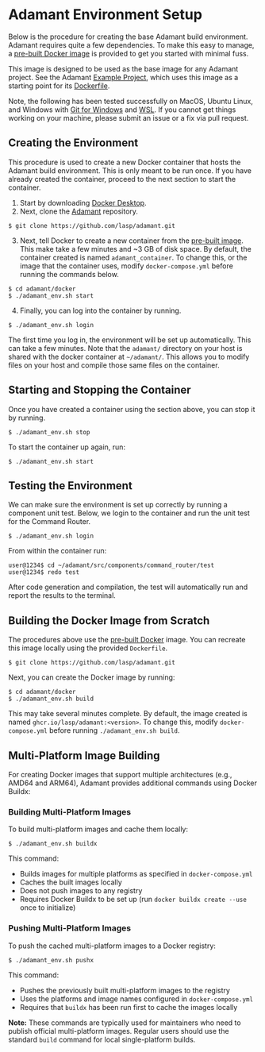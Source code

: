 # Adamant Environment Setup

Below is the procedure for creating the base Adamant build environment. Adamant requires quite a few dependencies. To make this easy to manage, a [pre-built Docker image](https://github.com/lasp/adamant/pkgs/container/adamant) is provided to get you started with minimal fuss.

This image is designed to be used as the base image for any Adamant project. See the Adamant [Example Project](https://github.com/lasp/adamant_example), which uses this image as a starting point for its [Dockerfile](https://github.com/lasp/adamant_example/blob/main/docker/Dockerfile).

Note, the following has been tested successfully on MacOS, Ubuntu Linux, and Windows with [Git for Windows](https://git-scm.com/download/win) and [WSL](https://learn.microsoft.com/en-us/windows/wsl/install). If you cannot get things working on your machine, please submit an issue or a fix via pull request.

## Creating the Environment

This procedure is used to create a new Docker container that hosts the Adamant build environment. This is only meant to be run once. If you have already created the container, proceed to the next section to start the container.

 1. Start by downloading [Docker Desktop](https://www.docker.com/products/docker-desktop/).
 2. Next, clone the [Adamant](https://github.com/lasp/adamant) repository.

   ```
   $ git clone https://github.com/lasp/adamant.git
   ```

 3. Next, tell Docker to create a new container from the [pre-built image](https://github.com/lasp/adamant/pkgs/container/adamant). This make take a few minutes and ~3 GB of disk space. By default, the container created is named `adamant_container`. To change this, or the image that the container uses, modify `docker-compose.yml` before running the commands below.

   ```
   $ cd adamant/docker
   $ ./adamant_env.sh start
   ```

 4. Finally, you can log into the container by running.

   ```
   $ ./adamant_env.sh login
   ```

The first time you log in, the environment will be set up automatically. This can take a few minutes. Note that the `adamant/` directory on your host is shared with the docker container at `~/adamant/`. This allows you to modify files on your host and compile those same files on the container.

## Starting and Stopping the Container 

Once you have created a container using the section above, you can stop it by running.

  ```
  $ ./adamant_env.sh stop
  ```

To start the container up again, run:

  ```
  $ ./adamant_env.sh start
  ```

## Testing the Environment

We can make sure the environment is set up correctly by running a component unit test. Below, we login to the container and run the unit test for the Command Router.

  ```
  $ ./adamant_env.sh login
  ```

From within the container run:

  ```
  user@1234$ cd ~/adamant/src/components/command_router/test
  user@1234$ redo test
  ```
After code generation and compilation, the test will automatically run and report the results to the terminal.

## Building the Docker Image from Scratch

The procedures above use the [pre-built Docker](https://github.com/lasp/adamant/pkgs/container/adamant) image. You can recreate this image locally using the provided `Dockerfile`.

   ```
   $ git clone https://github.com/lasp/adamant.git
   ```

Next, you can create the Docker image by running:

   ```
   $ cd adamant/docker
   $ ./adamant_env.sh build
   ```

This may take several minutes complete. By default, the image created is named `ghcr.io/lasp/adamant:<version>`. To change this, modify `docker-compose.yml` before running `./adamant_env.sh build`.

## Multi-Platform Image Building

For creating Docker images that support multiple architectures (e.g., AMD64 and ARM64), Adamant provides additional commands using Docker Buildx:

### Building Multi-Platform Images

To build multi-platform images and cache them locally:

   ```
   $ ./adamant_env.sh buildx
   ```

This command:
- Builds images for multiple platforms as specified in `docker-compose.yml`
- Caches the built images locally
- Does not push images to any registry
- Requires Docker Buildx to be set up (run `docker buildx create --use` once to initialize)

### Pushing Multi-Platform Images

To push the cached multi-platform images to a Docker registry:

   ```
   $ ./adamant_env.sh pushx
   ```

This command:
- Pushes the previously built multi-platform images to the registry
- Uses the platforms and image names configured in `docker-compose.yml`
- Requires that `buildx` has been run first to cache the images locally

**Note:** These commands are typically used for maintainers who need to publish official multi-platform images. Regular users should use the standard `build` command for local single-platform builds.
